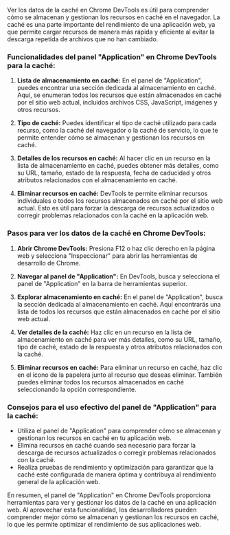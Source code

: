 Ver los datos de la caché en Chrome DevTools es útil para comprender cómo se almacenan y gestionan los recursos en caché en el navegador. La caché es una parte importante del rendimiento de una aplicación web, ya que permite cargar recursos de manera más rápida y eficiente al evitar la descarga repetida de archivos que no han cambiado.

### Funcionalidades del panel "Application" en Chrome DevTools para la caché:

1. **Lista de almacenamiento en caché:** En el panel de "Application", puedes encontrar una sección dedicada al almacenamiento en caché. Aquí, se enumeran todos los recursos que están almacenados en caché por el sitio web actual, incluidos archivos CSS, JavaScript, imágenes y otros recursos.

2. **Tipo de caché:** Puedes identificar el tipo de caché utilizado para cada recurso, como la caché del navegador o la caché de servicio, lo que te permite entender cómo se almacenan y gestionan los recursos en caché.

3. **Detalles de los recursos en caché:** Al hacer clic en un recurso en la lista de almacenamiento en caché, puedes obtener más detalles, como su URL, tamaño, estado de la respuesta, fecha de caducidad y otros atributos relacionados con el almacenamiento en caché.

4. **Eliminar recursos en caché:** DevTools te permite eliminar recursos individuales o todos los recursos almacenados en caché por el sitio web actual. Esto es útil para forzar la descarga de recursos actualizados o corregir problemas relacionados con la caché en la aplicación web.

### Pasos para ver los datos de la caché en Chrome DevTools:

1. **Abrir Chrome DevTools:** Presiona F12 o haz clic derecho en la página web y selecciona "Inspeccionar" para abrir las herramientas de desarrollo de Chrome.

2. **Navegar al panel de "Application":** En DevTools, busca y selecciona el panel de "Application" en la barra de herramientas superior.

3. **Explorar almacenamiento en caché:** En el panel de "Application", busca la sección dedicada al almacenamiento en caché. Aquí encontrarás una lista de todos los recursos que están almacenados en caché por el sitio web actual.

4. **Ver detalles de la caché:** Haz clic en un recurso en la lista de almacenamiento en caché para ver más detalles, como su URL, tamaño, tipo de caché, estado de la respuesta y otros atributos relacionados con la caché.

5. **Eliminar recursos en caché:** Para eliminar un recurso en caché, haz clic en el icono de la papelera junto al recurso que deseas eliminar. También puedes eliminar todos los recursos almacenados en caché seleccionando la opción correspondiente.

### Consejos para el uso efectivo del panel de "Application" para la caché:

- Utiliza el panel de "Application" para comprender cómo se almacenan y gestionan los recursos en caché en tu aplicación web.
- Elimina recursos en caché cuando sea necesario para forzar la descarga de recursos actualizados o corregir problemas relacionados con la caché.
- Realiza pruebas de rendimiento y optimización para garantizar que la caché esté configurada de manera óptima y contribuya al rendimiento general de la aplicación web.

En resumen, el panel de "Application" en Chrome DevTools proporciona herramientas para ver y gestionar los datos de la caché en una aplicación web. Al aprovechar esta funcionalidad, los desarrolladores pueden comprender mejor cómo se almacenan y gestionan los recursos en caché, lo que les permite optimizar el rendimiento de sus aplicaciones web.